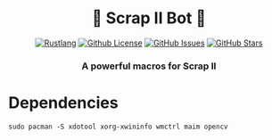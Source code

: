 <div align="center">
<h1>🌟 Scrap II Bot 🌟</h1>
  
[![Rustlang](https://img.shields.io/static/v1?label=Made%20with&message=Rust&logo=rust&labelColor=e82833&color=b11522)](https://www.rust-lang.org)
[![Github License](https://img.shields.io/github/license/Nekiplay/Scrap2Bot?logo=mdBook)](https://github.com/Nekiplay/Scrap2Bot/blob/master/LICENSE)
[![GitHub Issues](https://img.shields.io/github/issues/Nekiplay/Scrap2Bot)](https://github.com/Nekiplay/Scrap2Bot/issues)
[![GitHub Stars](https://img.shields.io/github/stars/Nekiplay/Scrap2Bot?style=social)](https://github.com/Nekiplay/Scrap2Bot/stargazers)

### A powerful macros for Scrap II

</div>

# Dependencies
```sudo pacman -S xdotool xorg-xwininfo wmctrl maim opencv```
